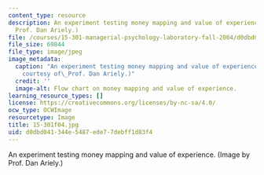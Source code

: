 ```yaml
---
content_type: resource
description: An experiment testing money mapping and value of experience. (Image by
  Prof. Dan Ariely.)
file: /courses/15-301-managerial-psychology-laboratory-fall-2004/d0dbd041344e5487ede77debff1d83f4_15-301f04.jpg
file_size: 69844
file_type: image/jpeg
image_metadata:
  caption: "An experiment testing money mapping and value of experience. (Image\_\
    courtesy of\_Prof. Dan Ariely.)"
  credit: ''
  image-alt: Flow chart on money mapping and value of experience.
learning_resource_types: []
license: https://creativecommons.org/licenses/by-nc-sa/4.0/
ocw_type: OCWImage
resourcetype: Image
title: 15-301f04.jpg
uid: d0dbd041-344e-5487-ede7-7debff1d83f4
---
```

An experiment testing money mapping and value of experience. (Image by Prof. Dan Ariely.)